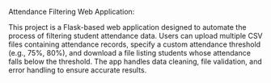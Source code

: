 Attendance Filtering Web Application:



This project is a Flask-based web application designed to automate the process of filtering student attendance data. Users can upload multiple CSV files containing attendance records, specify a custom attendance threshold (e.g., 75%, 80%), and download a file listing students whose attendance falls below the threshold. The app handles data cleaning, file validation, and error handling to ensure accurate results.
